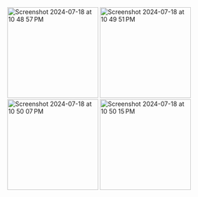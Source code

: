 <img width="207" alt="Screenshot 2024-07-18 at 10 48 57 PM" src="https://github.com/user-attachments/assets/efba4aa2-b13b-457d-94ad-e3af8e5109b3">
<img width="207" alt="Screenshot 2024-07-18 at 10 49 51 PM" src="https://github.com/user-attachments/assets/dae9f546-dfa2-47cb-8c66-bf991930e051">
<img width="207" alt="Screenshot 2024-07-18 at 10 50 07 PM" src="https://github.com/user-attachments/assets/cbabc086-cc62-450c-9f94-4eebe3cbee02">
<img width="207" alt="Screenshot 2024-07-18 at 10 50 15 PM" src="https://github.com/user-attachments/assets/61b88463-6bf2-4920-ab83-a68a1e260150">
